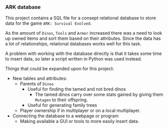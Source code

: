 ### ARK database

This project contains a SQL file for a consept relational database to store data for the game `ARK: Survival Evolved`.  

As the amount of `Dinos`, `Tools` and `Armor` increased there was a need to look up owned items and sort them based on their attributes. Since the data has a lot of relationships, relational databases works well for this task.  

A problem with working with the database directly is that it takes some time to insert data, so later a script written in Python was used instead.

Things that could be expanded upon for this project:  

- New tables and attributes:
    - Parents of `Dinos`  
        - Useful for finding the tamed and not bred dinos
            - The tamed dinos carry over some stats gained by giving them `Mutagen` to their offspring.  
        - Useful for generating family trees  
    - Player ownership if in multiplayer or on a local multiplayer.  
- Connecting the database to a webpage or program
    - Making available a GUI or tools to more easily insert data.
